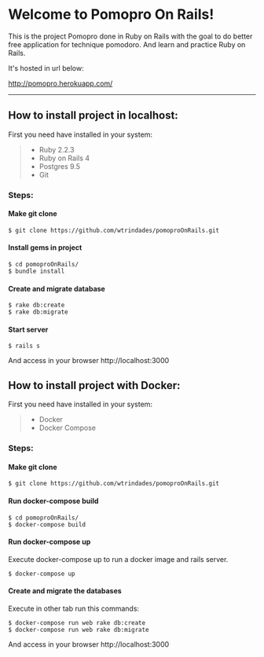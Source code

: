 Welcome to Pomopro On Rails!
===================


This is the project Pomopro done in Ruby on Rails with the goal to do better free application for technique pomodoro.
And learn and practice Ruby on Rails.

It's hosted in url below:

http://pomopro.herokuapp.com/

----------


How to install project in localhost:
-------------

First you need have installed in your system:

>

> - Ruby 2.2.3
> - Ruby on Rails 4
> - Postgres 9.5
> - Git

### Steps:
#### Make git clone

```
$ git clone https://github.com/wtrindades/pomoproOnRails.git
```

#### Install gems in project

```
$ cd pomoproOnRails/
$ bundle install
```

#### Create and migrate database

```
$ rake db:create
$ rake db:migrate
```

#### Start server

```
$ rails s
```
And access in your browser http://localhost:3000


How to install project with Docker:
-------------

First you need have installed in your system:

>

> - Docker
> - Docker Compose

### Steps:
#### Make git clone

```
$ git clone https://github.com/wtrindades/pomoproOnRails.git
```

#### Run docker-compose build

```
$ cd pomoproOnRails/
$ docker-compose build
```

#### Run docker-compose up

Execute docker-compose up to run a docker image and rails server.

```
$ docker-compose up
```

#### Create and migrate the databases

Execute in other tab run this commands:

```
$ docker-compose run web rake db:create
$ docker-compose run web rake db:migrate
```

And access in your browser http://localhost:3000



